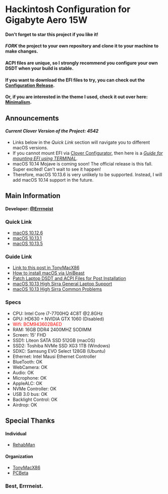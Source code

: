 # Hackintosh Configuration for Gigabyte Aero 15W
#### Don't forget to star this project if you like it!
#### *FORK* the project to your own repository and clone it to your machine to make changes.
#### ACPI files are unique, so I strongly recommend you configure your own DSDT when your build is stable.
#### If you want to download the EFI files to try, you can check out the [Configuration Release](https://github.com/Errrneist/Hackintosh-Aero-15W/releases).
#### Or, if you are interested in the theme I used, check it out over here: [Minimalism](https://github.com/Errrneist/Hackintosh-Theme-Minimalism).

## Announcements 
#### *Current Clover Version of the Project: 4542*
* Links below in the *Quick Link* section will navigate you to different macOS versions.
* If you cannot mount EFI via [Clover Configurator](https://mackie100projects.altervista.org/download-clover-configurator/), then here is a *[Guide for mounting EFI using TERMINAL](https://github.com/Errrneist/Hackintosh-Aero-15W/blob/master/Mount%20EFI%20on%20macOS.pdf).*
* macOS 10.14 Mojave is coming soon! The official release is this fall. Super excited! Can't wait to see it happen!
* Therefore, macOS 10.13.6 is very unlikely to be supported. Instead, I will add macOS 10.14 support in the future.

## Main Information
#### Developer: [@Errrneist](https://www.tonymacx86.com/members/errrneist.1550861/)
### Quick Link
* [macOS 10.12.6](https://github.com/Errrneist/Hackintosh-Aero-15W/releases/tag/10.12.6)
* [macOS 10.13.1](https://github.com/Errrneist/Hackintosh-Aero-15W/releases/tag/10.13.1)
* [macOS 10.13.5](https://github.com/Errrneist/Hackintosh-Aero-15W/releases/tag/10.13.5)
### Guide Link
* [Link to this post in TonyMacX86](https://www.tonymacx86.com/threads/gigabyte-aero-15-hackintosh-10-13-1.245289/)
* [How to install macOS via UniBeast](https://www.tonymacx86.com/threads/unibeast-install-macos-high-sierra-on-any-supported-intel-based-pc.235474/)
* [Patch Laptop DSDT and ACPI Files for Post Installation](https://www.tonymacx86.com/threads/guide-patching-laptop-dsdt-ssdts.152573/)
* [macOS 10.13 High Sirra General Laptop Support](https://www.tonymacx86.com/forums/high-sierra-laptop-support.192/)
* [macOS 10.13 High Sirra Common Problems](https://www.tonymacx86.com/threads/readme-common-problems-in-10-13-high-sierra.233582/)

### Specs
* CPU: Intel Core i7-7700HQ 4C8T @2.8GHz
* GPU: HD630 + NVIDIA GTX 1060 (Disabled)
* <span style="color:red"> Wifi: BCM943602BAED </span>
* RAM: 16GB DDR4 2400MHZ SODIMM
* Screen: 15' FHD 
* SSD1: Liteon SATA SSD 512GB (macOS)
* SSD2: Toshiba NVMe SSD XG3 1TB (Windows)
* SDXC: Samsung EVO Select 128GB (Ubuntu)
* Ethernet: Intel Mausi Ethernet Controller
* BlueTooth: OK
* WebCamera: OK
* Audio: OK
* Microphone: OK
* AppleALC: OK
* NVMe Controller: OK
* USB 3.0 bus: OK
* Backlight Control: OK
* Airdrop: OK
 
## Special Thanks
#### Individual
* [RehabMan](https://www.tonymacx86.com/members/rehabman.429483/)
#### Organization
* [TonyMacX86](https://www.tonymacx86.com)
* [PCBeta](http://bbs.pcbeta.com/forum-558-1.html)

### Best, Errrneist.
